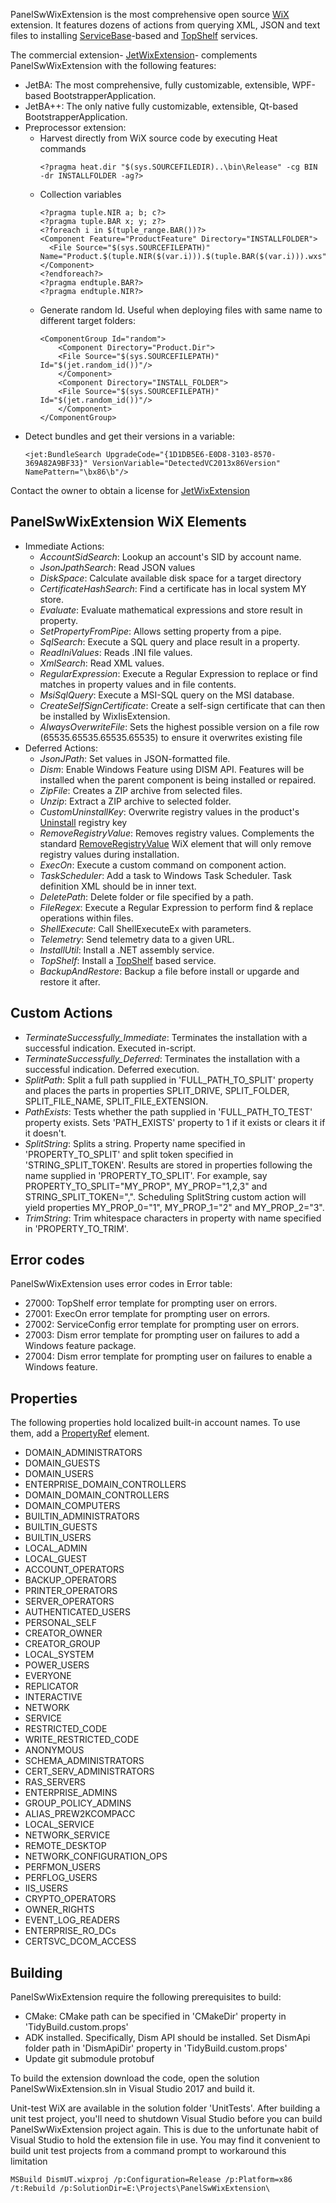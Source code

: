 PanelSwWixExtension is the most comprehensive open source [WiX](http://wixtoolset.org/) extension. 
It features dozens of actions from querying XML, JSON and text files to installing [ServiceBase](https://docs.microsoft.com/en-us/dotnet/api/system.serviceprocess.servicebase)-based and [TopShelf](http://topshelf-project.com/) services.

The commercial extension- [JetWixExtension](https://github.com/nirbar/JetBA-Showcase)- complements PanelSwWixExtension with the following features:
- JetBA: The most comprehensive, fully customizable, extensible, WPF-based BootstrapperApplication.
- JetBA++: The only native fully customizable, extensible, Qt-based BootstrapperApplication.
- Preprocessor extension:
  - Harvest directly from WiX source code by executing Heat commands
    ~~~~~~~
    <?pragma heat.dir "$(sys.SOURCEFILEDIR)..\bin\Release" -cg BIN -dr INSTALLFOLDER -ag?>
    ~~~~~~~
  - Collection variables
    ~~~~~~~
    <?pragma tuple.NIR a; b; c?>
    <?pragma tuple.BAR x; y; z?>
    <?foreach i in $(tuple_range.BAR())?>
    <Component Feature="ProductFeature" Directory="INSTALLFOLDER">
      <File Source="$(sys.SOURCEFILEPATH)" Name="Product.$(tuple.NIR($(var.i))).$(tuple.BAR($(var.i))).wxs"/>
    </Component>
    <?endforeach?>
    <?pragma endtuple.BAR?>
    <?pragma endtuple.NIR?>
    ~~~~~~~
  - Generate random Id. 
    Useful when deploying files with same name to different target folders:
    ~~~~~~~
  	<ComponentGroup Id="random">
  		<Component Directory="Product.Dir">
  		<File Source="$(sys.SOURCEFILEPATH)" Id="$(jet.random_id())"/>
  		</Component>
  		<Component Directory="INSTALL_FOLDER">
  		<File Source="$(sys.SOURCEFILEPATH)" Id="$(jet.random_id())"/>
  		</Component>
  	</ComponentGroup>
    ~~~~~~~
- Detect bundles and get their versions in a variable:
    ~~~~~~~
    <jet:BundleSearch UpgradeCode="{1D1DB5E6-E0D8-3103-8570-369A82A9BF33}" VersionVariable="DetectedVC2013x86Version" NamePattern="\bx86\b"/>
    ~~~~~~~
Contact the owner to obtain a license for [JetWixExtension](https://github.com/nirbar/JetBA-Showcase)

## PanelSwWixExtension WiX Elements

- Immediate Actions:
  - *AccountSidSearch*: Lookup an account's SID by account name.
  - *JsonJpathSearch*: Read JSON values
  - *DiskSpace*: Calculate available disk space for a target directory
  - *CertificateHashSearch*: Find a certificate has in local system MY store.
  - *Evaluate*: Evaluate mathematical expressions and store result in property.
  - *SetPropertyFromPipe*: Allows setting property from a pipe.
  - *SqlSearch*: Execute a SQL query and place result in a property.
  - *ReadIniValues*: Reads .INI file values.
  - *XmlSearch*: Read XML values.
  - *RegularExpression*: Execute a Regular Expression to replace or find matches in property values and in file contents.
  - *MsiSqlQuery*: Execute a MSI-SQL query on the MSI database.
  - *CreateSelfSignCertificate*: Create a self-sign certificate that can then be installed by WixIisExtension.
  - *AlwaysOverwriteFile*: Sets the highest possible version on a file row (65535.65535.65535.65535) to ensure it overwrites existing file
- Deferred Actions:
  - *JsonJPath*: Set values in JSON-formatted file.
  - *Dism*: Enable Windows Feature using DISM API. Features will be installed when the parent component is being installed or repaired.
  - *ZipFile*: Creates a ZIP archive from selected files.
  - *Unzip*: Extract a ZIP archive to selected folder.
  - *CustomUninstallKey*: Overwrite registry values in the product's [Uninstall](http://msdn.microsoft.com/en-us/library/aa372105%28v=vs.85%29.aspx) registry key
  - *RemoveRegistryValue*: Removes registry values. Complements the standard [RemoveRegistryValue](http://wixtoolset.org/documentation/manual/v3/xsd/wix/removeregistryvalue.html) WiX element that will only remove registry values during installation.
  - *ExecOn*: Execute a custom command on component action.
  - *TaskScheduler*: Add a task to Windows Task Scheduler. Task definition XML should be in inner text.
  - *DeletePath*: Delete folder or file specified by a path.
  - *FileRegex*: Execute a Regular Expression to perform find & replace operations within files.
  - *ShellExecute*: Call ShellExecuteEx with parameters.
  - *Telemetry*: Send telemetry data to a given URL.
  - *InstallUtil*: Install a .NET assembly service.
  - *TopShelf*: Install a [TopShelf](http://topshelf-project.com/) based service.
  - *BackupAndRestore*: Backup a file before install or upgarde and restore it after.

## Custom Actions

- *TerminateSuccessfully_Immediate*: Terminates the installation with a successful indication. Executed in-script.
- *TerminateSuccessfully_Deferred*: Terminates the installation with a successful indication. Deferred execution.
- *SplitPath*: Split a full path supplied in 'FULL_PATH_TO_SPLIT' property and places the parts in properties SPLIT_DRIVE, SPLIT_FOLDER, SPLIT_FILE_NAME, SPLIT_FILE_EXTENSION.
- *PathExists*: Tests whether the path supplied in 'FULL_PATH_TO_TEST' property exists. Sets 'PATH_EXISTS' property to 1 if it exists or clears it if it doesn't.
- *SplitString*: Splits a string. Property name specified in 'PROPERTY_TO_SPLIT' and split token specified in 'STRING_SPLIT_TOKEN'. Results are stored in properties following the name supplied in 'PROPERTY_TO_SPLIT'.
  For example, say PROPERTY_TO_SPLIT="MY_PROP", MY_PROP="1,2,3" and STRING_SPLIT_TOKEN=",". Scheduling SplitString custom action will yield properties MY_PROP_0="1", MY_PROP_1="2" and MY_PROP_2="3".
- *TrimString*: Trim whitespace characters in property with name specified in 'PROPERTY_TO_TRIM'.

## Error codes

PanelSwWixExtension uses error codes in Error table:

- 27000: TopShelf error template for prompting user on errors.
- 27001: ExecOn error template for prompting user on errors.
- 27002: ServiceConfig error template for prompting user on errors.
- 27003: Dism error template for prompting user on failures to add a Windows feature package.
- 27004: Dism error template for prompting user on failures to enable a Windows feature.

## Properties

The following properties hold localized built-in account names. To use them, add a [PropertyRef](http://wixtoolset.org/documentation/manual/v3/xsd/wix/propertyref.html) element.

- DOMAIN_ADMINISTRATORS
- DOMAIN_GUESTS
- DOMAIN_USERS
- ENTERPRISE_DOMAIN_CONTROLLERS
- DOMAIN_DOMAIN_CONTROLLERS
- DOMAIN_COMPUTERS
- BUILTIN_ADMINISTRATORS
- BUILTIN_GUESTS
- BUILTIN_USERS
- LOCAL_ADMIN
- LOCAL_GUEST
- ACCOUNT_OPERATORS
- BACKUP_OPERATORS
- PRINTER_OPERATORS
- SERVER_OPERATORS
- AUTHENTICATED_USERS
- PERSONAL_SELF
- CREATOR_OWNER
- CREATOR_GROUP
- LOCAL_SYSTEM
- POWER_USERS
- EVERYONE
- REPLICATOR
- INTERACTIVE
- NETWORK
- SERVICE
- RESTRICTED_CODE
- WRITE_RESTRICTED_CODE
- ANONYMOUS
- SCHEMA_ADMINISTRATORS
- CERT_SERV_ADMINISTRATORS
- RAS_SERVERS
- ENTERPRISE_ADMINS
- GROUP_POLICY_ADMINS
- ALIAS_PREW2KCOMPACC
- LOCAL_SERVICE
- NETWORK_SERVICE
- REMOTE_DESKTOP
- NETWORK_CONFIGURATION_OPS
- PERFMON_USERS
- PERFLOG_USERS
- IIS_USERS
- CRYPTO_OPERATORS
- OWNER_RIGHTS
- EVENT_LOG_READERS
- ENTERPRISE_RO_DCs
- CERTSVC_DCOM_ACCESS

## Building

PanelSwWixExtension require the following prerequisites to build:
- CMake: CMake path can be specified in 'CMakeDir' property in 'TidyBuild.custom.props'
- ADK installed. Specifically, Dism API should be installed. Set DismApi folder path in 'DismApiDir' property in 'TidyBuild.custom.props'
- Update git submodule protobuf

To build the extension download the code, open the solution PanelSwWixExtension.sln in Visual Studio 2017 and build it.

Unit-test WiX are available in the solution folder 'UnitTests'.
After building a unit test project, you'll need to shutdown Visual Studio before you can build PanelSwWixExtension project again. 
This is due to the unfortunate habit of Visual Studio to hold the extension file in use.
You may find it convenient to build unit test projects from a command prompt to workaround this limitation
~~~~~~~~~~~~
MSBuild DismUT.wixproj /p:Configuration=Release /p:Platform=x86 /t:Rebuild /p:SolutionDir=E:\Projects\PanelSwWixExtension\
~~~~~~~~~~~~